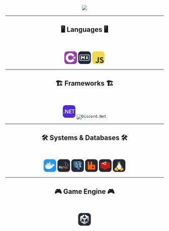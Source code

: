 <div align="center">
<img src="https://readme-typing-svg.demolab.com?font=Inconsolata&weight=500&size=50&duration=4000&pause=300&color=765BFF&center=true&vCenter=true&multiline=true&repeat=false&random=false&width=1300&height=140&lines=Hi+I'm+LilNesquuik;Building+game-ready+APIs+and+real-time+systems."/>
</div>

<hr>

<h2 align="center">🖥️ Languages 🖥️</h2>
<br>
<p align="center">
  <code><img title="C#" height="40" src="https://github.com/tandpfun/skill-icons/blob/main/icons/CS.svg"></code>
  <code><img title="Markdown 🤡" height="40" src="https://github.com/tandpfun/skill-icons/blob/main/icons/Markdown-Dark.svg"></code>
  <code><img title="Javascript" height="40" src="https://github.com/tandpfun/skill-icons/blob/main/icons/JavaScript.svg"></code>
</p>

<hr>

<h2 align="center">🏗️ Frameworks 🏗️</h2>
<br>
<p align="center">
  <code><img title="Dotnet" height="40" src="https://github.com/tandpfun/skill-icons/blob/main/icons/DotNet.svg"></code>
  <code><img title="Discord.Net" height="40" src="https://docs.discordnet.dev/marketing/logo/SVG/Combinationmark%20White%20Border.svg"></code>
</p>

<hr>

<h2 align="center">🛠️ Systems & Databases 🛠️</h2>
<br>
<p align="center">
  <code><img title="Docker" height="40" src="https://github.com/tandpfun/skill-icons/blob/main/icons/Docker.svg" href="https://guns.lol/docker"></code>
  <code><img title="MySQL" height="40" src="https://github.com/tandpfun/skill-icons/blob/main/icons/MySQL-Dark.svg"></code>
  <code><img title="Postgres" height="40" src="https://github.com/tandpfun/skill-icons/blob/main/icons/PostgreSQL-Dark.svg" href="https://guns.lol/postgresql"></code>
  <code><img title="RabbitMQ" height="40" src="https://github.com/tandpfun/skill-icons/blob/main/icons/RabbitMQ-Dark.svg" href="https://guns.lol/rabbitmq"></code>
  <code><img title="Redis" height="40" src="https://github.com/tandpfun/skill-icons/blob/main/icons/Redis-Dark.svg" href="https://guns.lol/redis"></code>
  <code><img title="Linux" height="40" src="https://github.com/tandpfun/skill-icons/blob/main/icons/Linux-Dark.svg"></code>
</p>

<hr>

<h2 align="center">🎮 Game Engine 🎮</h2>
<br>
<p align="center">
  <code><img title="Unity" height="40" src="https://github.com/tandpfun/skill-icons/blob/main/icons/Unity-Dark.svg"></code>
</p>
